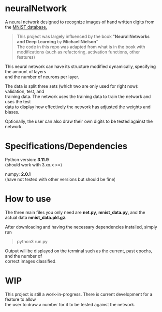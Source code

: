 
# neuralNetwork

A neural network designed to recognize images of hand written digits from the [MNIST database.](https://en.wikipedia.org/wiki/MNIST_database)  
> This project was largely influenced by the book "**Neural Networks and Deep Learning** by **Michael Nielson**"  
> The code in this repo was adapted from what is in the book with modifications (such as refactoring, activation functions, other features)  

This neural network can have its structure modified dynamically, specifying the amount of layers  
and the number of neurons per layer.

The data is split three sets (which two are only used for right now): validation, test, and  
training data. The network uses the training data to train the network and uses the test  
data to display how effectively the network has adjusted the weights and biases.  

Optionally, the user can also draw their own digits to be tested against the network.

# Specifications/Dependencies

Python version: **3.11.9**  
(should work with 3.xx.x >=)  

numpy: **2.0.1**  
(have not tested with other versions but should be fine)  

# How to use

The three main files you only need are **net.py**, **mnist_data.py**, and the actual data **mnist_data.pkl.gz**.  

After downloading and having the necessary dependencies installed, simply run
> python3 run.py  

Output will be displayed on the terminal such as the current, past epochs, and the number of  
correct images classified.  

# WIP

This project is still a work-in-progress. There is current development for a feature to allow  
the user to draw a number for it to be tested against the network.
